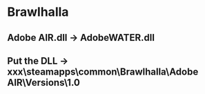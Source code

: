 # Brawlhalla

## Adobe AIR.dll -> AdobeWATER.dll

## Put the DLL -> xxx\steamapps\common\Brawlhalla\Adobe AIR\Versions\1.0
